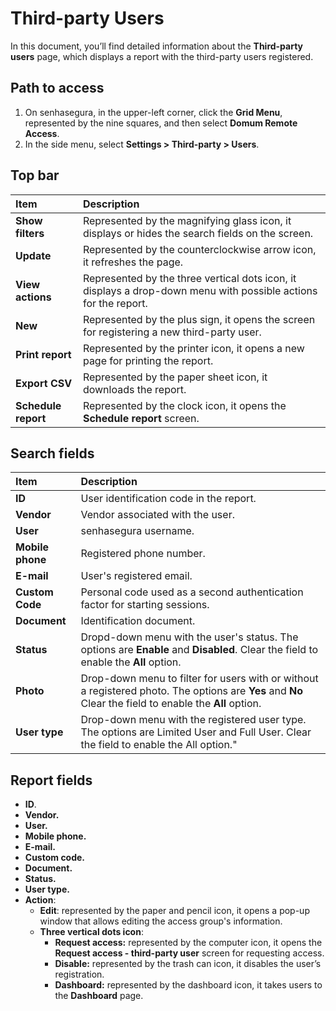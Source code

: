 # Third-party Users

In this document, you’ll find detailed information about the **Third-party users** page, which displays a report with the third-party users registered.

## **Path to access**

1. On senhasegura, in the upper-left corner, click the **Grid Menu**, represented by the nine squares, and then select **Domum Remote Access**.
2. In the side menu, select **Settings \> Third-party \> Users**.

## **Top bar**

| Item | Description |
| :---- | :---- |
| **Show filters** | Represented by the magnifying glass icon, it displays or hides the search fields on the screen. |
| **Update** | Represented by the counterclockwise arrow icon, it refreshes the page. |
| **View actions** | Represented by the three vertical dots icon, it displays a drop-down menu with possible actions for the report. |
| **New** | Represented by the plus sign, it opens the screen for registering a new third-party user. |
| **Print report** | Represented by the printer icon, it opens a new page for printing the report. |
| **Export CSV** | Represented by the paper sheet icon, it downloads the report. |
| **Schedule report** | Represented by the clock icon, it opens the **Schedule report** screen. |

## **Search fields**

| Item | Description |
| :---- | :---- |
| **ID** | User identification code in the report. |
| **Vendor** | Vendor associated with the user. |
| **User** | senhasegura username.  |
| **Mobile phone** | Registered phone number.  |
| **E-mail** | User's registered email.  |
| **Custom Code** | Personal code used as a second authentication factor for starting sessions.  |
| **Document** | Identification document.  |
| **Status** | Dropd-down menu with the user's status. The options are **Enable** and **Disabled**. Clear the field to enable the **All** option.  |
| **Photo** | Drop-down menu to filter for users with or without a registered photo. The options are **Yes** and **No** Clear the field to enable the **All** option. |
| **User type** | Drop-down menu with the registered user type. The options are Limited User and Full User. Clear the field to enable the All option."  |

## **Report fields**

- **ID**.  
- **Vendor.**  
- **User.**  
- **Mobile phone.**  
- **E-mail.**  
- **Custom code.**  
- **Document.**  
- **Status.**  
- **User type.**  
- **Action**:  
  - **Edit**: represented by the paper and pencil icon, it opens a pop-up window that allows editing the access group's information.  
  - **Three vertical dots icon**:  
    - **Request access:** represented by the computer icon, it opens the **Request access \- third-party user** screen for requesting access.  
    - **Disable:**  represented by the trash can icon, it disables the user’s registration.  
    - **Dashboard:**  represented by the dashboard icon, it takes users to the **Dashboard** page.
